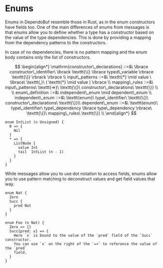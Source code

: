 # Enums

Enums in DependoBuf resemble those in Rust, as in the enum constructors have
fields too. One of the main differences of enums from messages is that enums
allow you to define whether a type has a constructor based on the value of
the type dependencies. This is done by providing a mapping from the dependency
patterns to the constructors.

In case of no dependencies, there is no pattern mapping and the enum body
contains only the list of constructors.

$$
\begin{align*}
\mathrm{constructor\_declarations} ::=&\ \lbrace constructor\_identifier\ \lbrack \texttt{\{} \lbrace typed\_variable \rbrace \texttt{\}} \rbrack \rbrace \\
input\_patterns ::=&\ \texttt{*} \mid value \ \lbrace\ \texttt{,}\ ( \texttt{*} \mid value ) \rbrace \\
mapping\_rules ::=&\ input\_patterns\ \texttt{=>}\ \texttt{\{}\ constructor\_declarations\ \texttt{\}} \\
\\
enum\_definition ::=&\ independent\_enum \mid dependent\_enum \\
independent\_enum ::=&\ \texttt{enum}\ type\_identifier\ \texttt{\{}\ constructor\_declarations\ \texttt{\}}\\
dependent\_enum ::=&\ \texttt{enum}\ type\_identifier\ type\_dependency \lbrace type\_dependency \rbrace\ \texttt{\{}\ mapping\_rules\ \texttt{\}} \\
\end{align*}
$$



```title="Example enum definition"
enum IntList (n Unsigned) {
  0 => {
    Nil
  }
  * => {
    ListNode {
      value Int
      tail  IntList (n - 1)
    }
  }
}
```

While messages allow you to use dot notation to access fields, enums allow you
to use pattern matching to deconstruct values and get field values that way.

```title="Example deconstruction"
enum Nat {
  Zero
  Succ {
    pred Nat
  }
}

enum Foo (n Nat) {
  Zero => {}
  Succ{pred: x} => {
    Here `x` is bound to the value of the `pred` field of the `Succ` constructor.
    You can use `x` on the right of the `=>` to reference the value of the `pred`
    field.
  }
}
```
